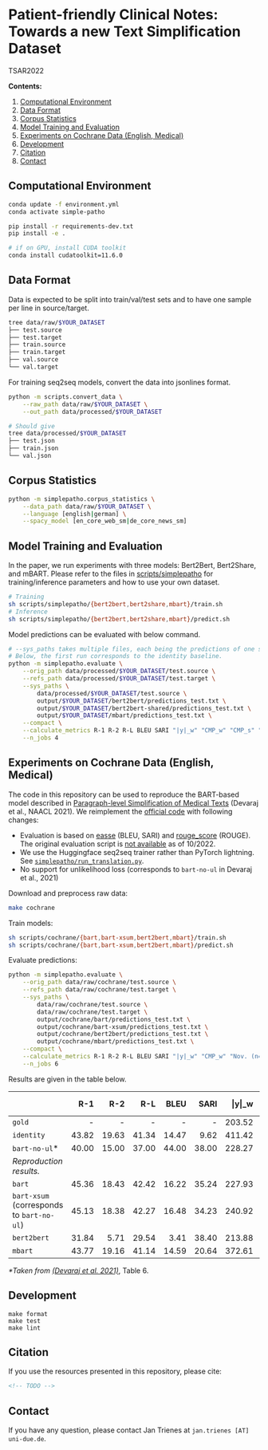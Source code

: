 # Patient-friendly Clinical Notes: Towards a new Text Simplification Dataset

TSAR2022

**Contents:**
1. [Computational Environment](#computational-environment)
2. [Data Format](#data-format)
3. [Corpus Statistics](#corpus-statistics)
4. [Model Training and Evaluation](#model-training-and-evaluation)
5. [Experiments on Cochrane Data (English, Medical)](#experiments-on-cochrane-data-english-medical)
6. [Development](#development)
7. [Citation](#citation)
8. [Contact](#contact)

## Computational Environment

```sh
conda update -f environment.yml
conda activate simple-patho

pip install -r requirements-dev.txt
pip install -e .

# if on GPU, install CUDA toolkit
conda install cudatoolkit=11.6.0
```


## Data Format

Data is expected to be split into train/val/test sets and to have one sample per line in source/target.

```sh
tree data/raw/$YOUR_DATASET
├── test.source
├── test.target
├── train.source
├── train.target
├── val.source
└── val.target
```

For training seq2seq models, convert the data into jsonlines format.

```sh
python -m scripts.convert_data \
    --raw_path data/raw/$YOUR_DATASET \
    --out_path data/processed/$YOUR_DATASET

# Should give
tree data/processed/$YOUR_DATASET
├── test.json
├── train.json
└── val.json
```

## Corpus Statistics

```sh
python -m simplepatho.corpus_statistics \
    --data_path data/raw/$YOUR_DATASET \
    --language [english|german] \
    --spacy_model [en_core_web_sm|de_core_news_sm]
```

## Model Training and Evaluation

In the paper, we run experiments with three models: Bert2Bert, Bert2Share, and mBART. Please refer to the files in [scripts/simplepatho](./scripts/simplepatho) for training/inference parameters and how to use your own dataset.

```sh
# Training
sh scripts/simplepatho/{bert2bert,bert2share,mbart}/train.sh
# Inference
sh scripts/simplepatho/{bert2bert,bert2share,mbart}/predict.sh
```

Model predictions can be evaluated with below command.

```sh
# --sys_paths takes multiple files, each being the predictions of one system.
# Below, the first run corresponds to the identity baseline.
python -m simplepatho.evaluate \
    --orig_path data/processed/$YOUR_DATASET/test.source \
    --refs_path data/processed/$YOUR_DATASET/test.target \
    --sys_paths \
        data/processed/$YOUR_DATASET/test.source \
        output/$YOUR_DATASET/bert2bert/predictions_test.txt \
        output/$YOUR_DATASET/bert2bert-shared/predictions_test.txt \
        output/$YOUR_DATASET/mbart/predictions_test.txt \
    --compact \
    --calculate_metrics R-1 R-2 R-L BLEU SARI "|y|_w" "CMP_w" "CMP_s" "Nov. (n=1)" "Nov. (n=2)" \
    --n_jobs 4
```

## Experiments on Cochrane Data (English, Medical)

The code in this repository can be used to reproduce the BART-based model described in [Paragraph-level Simplification of Medical Texts](https://aclanthology.org/2021.naacl-main.395) (Devaraj et al., NAACL 2021). We reimplement the [official code](https://github.com/AshOlogn/Paragraph-level-Simplification-of-Medical-Texts) with following changes:

- Evaluation is based on [easse](https://github.com/feralvam/easse/) (BLEU, SARI) and [rouge_score](https://pypi.org/project/rouge-score/) (ROUGE). The original evaluation script is [not available](https://github.com/AshOlogn/Paragraph-level-Simplification-of-Medical-Texts/issues/4) as of 10/2022.
- We use the Huggingface seq2seq trainer rather than PyTorch lightning. See [`simplepatho/run_translation.py`](./simplepatho/run_translation.py).
- No support for unlikelihood loss (corresponds to `bart-no-ul` in Devaraj et al., 2021)

Download and preprocess raw data:

```sh
make cochrane
```

Train models:

```sh
sh scripts/cochrane/{bart,bart-xsum,bert2bert,mbart}/train.sh
sh scripts/cochrane/{bart,bart-xsum,bert2bert,mbart}/predict.sh
```

Evaluate predictions:

```sh
python -m simplepatho.evaluate \
    --orig_path data/raw/cochrane/test.source \
    --refs_path data/raw/cochrane/test.target \
    --sys_paths \
        data/raw/cochrane/test.source \
        data/raw/cochrane/test.target \
        output/cochrane/bart/predictions_test.txt \
        output/cochrane/bart-xsum/predictions_test.txt \
        output/cochrane/bert2bert/predictions_test.txt \
        output/cochrane/mbart/predictions_test.txt \
    --compact \
    --calculate_metrics R-1 R-2 R-L BLEU SARI "|y|_w" "CMP_w" "Nov. (n=1)" "Nov. (n=2)" \
    --n_jobs 6
```

Results are given in the table below.

| | R-1 | R-2 | R-L | BLEU | SARI | \|y\|\_w | CMP\_w | Nov. (n=1) | Nov. (n=2) |
|:-|-:|-:|-:|-:|-:|-:|-:|-:|-:|
| `gold` | - | - | - | - | - | 203.52 | 0.47 | 0.37 | 0.69 |
| `identity` | 43.82 | 19.63 | 41.34 | 14.47 | 9.62 | 411.42 | 0.00 | 0.00 | 0.00 |
| `bart-no-ul`* | 40.00 | 15.00 | 37.00 | 44.00 | 38.00 | 228.27 | - | 0.05 | 0.11 |
|_Reproduction results._|
| `bart` | 45.36 | 18.43 | 42.42 | 16.22 | 35.24 | 227.93 | 0.42 | 0.07 | 0.15 |
| `bart-xsum` (corresponds to `bart-no-ul`) | 45.13 | 18.38 | 42.27 | 16.48 | 34.23 | 240.92 | 0.39 | 0.05 | 0.14 |
| `bert2bert` | 31.84 | 5.71 | 29.54 | 3.41 | 38.40 | 213.88 | 0.44 | 0.60 | 0.92 |
| `mbart` | 43.77 | 19.16 | 41.14 | 14.59 | 20.64 | 372.61 | 0.08 | 0.04 | 0.06 |

_\*Taken from [(Devaraj et al. 2021)](https://doi.org/10.18653/v1/2021.naacl-main.395)_, Table 6.


## Development

```
make format
make test
make lint
```

## Citation

If you use the resources presented in this repository, please cite:

```bibtex
<!-- TODO -->
```

## Contact

If you have any question, please contact Jan Trienes at `jan.trienes [AT] uni-due.de`.
